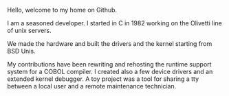 Hello, welcome to my home on Github.

I am a seasoned developer. I started in C in 1982 working on the Olivetti line of unix servers.

We made the hardware and built the drivers and the kernel starting from BSD Unis.

My contributions have been rewriting and rehosting the runtime support system for a COBOL compiler. I created also a few device drivers and an extended kernel debugger. A toy project was a tool for sharing a tty between a local user and a remote maintenance technician.
